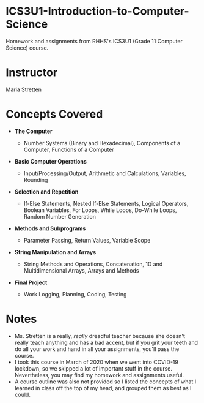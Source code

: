 # ICS3U1-Introduction-to-Computer-Science
Homework and assignments from RHHS's ICS3U1 (Grade 11 Computer Science) course.

# Instructor
Maria Stretten

# Concepts Covered
 - **The Computer**
      - Number Systems (Binary and Hexadecimal), Components of a Computer, Functions of a Computer
   
 - **Basic Computer Operations**
      - Input/Processing/Output, Arithmetic and Calculations, Variables, Rounding

 - **Selection and Repetition**
      - If-Else Statements, Nested If-Else Statements, Logical Operators, Boolean Variables, For Loops, While Loops, Do-While Loops, Random Number Generation

 - **Methods and Subprograms**
      - Parameter Passing, Return Values, Variable Scope

 - **String Manipulation and Arrays**
      - String Methods and Operations, Concatenation, 1D and Multidimensional Arrays, Arrays and Methods

 - **Final Project**
      - Work Logging, Planning, Coding, Testing

# Notes
 - Ms. Stretten is a really, *really* dreadful teacher because she doesn't really teach anything and has a bad accent, but if you grit your teeth and do all your work and hand in all your assignments, you'll pass the course.
 - I took this course in March of 2020 when we went into COVID-19 lockdown, so we skipped a lot of important stuff in the course. Nevertheless, you may find my homework and assignments useful.
 - A course outline was also not provided so I listed the concepts of what I learned in class off the top of my head, and grouped them as best as I could.
